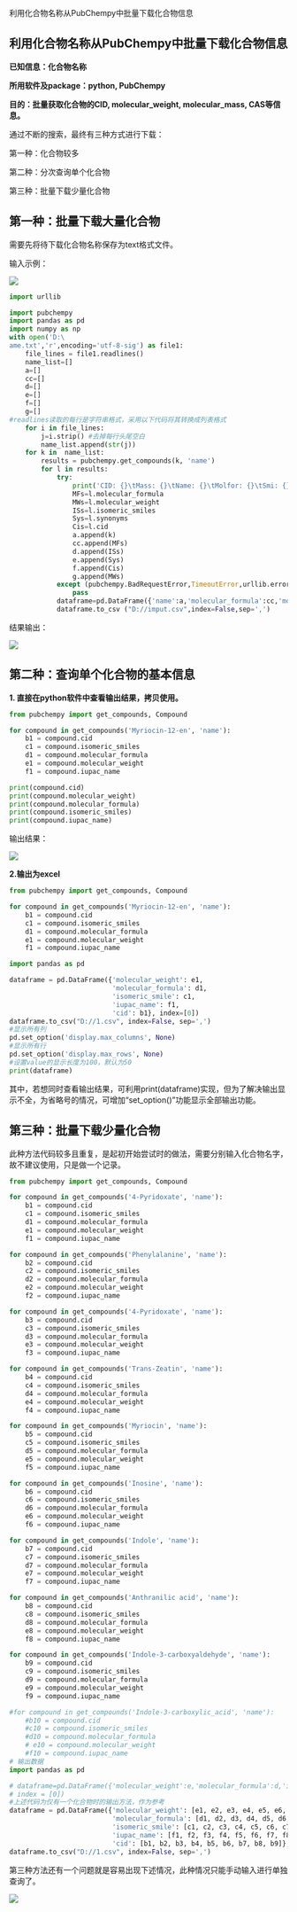 利用化合物名称从PubChempy中批量下载化合物信息

## **利用化合物名称从PubChempy中批量下载化合物信息**

**已知信息：化合物名称**

**所用软件及package：python, PubChempy**

**目的：批量获取化合物的CID, molecular_weight, molecular_mass, CAS等信息。**

通过不断的搜索，最终有三种方式进行下载：

 第一种：化合物较多

 第二种：分次查询单个化合物

 第三种：批量下载少量化合物

## 第一种：批量下载大量化合物

需要先将待下载化合物名称保存为text格式文件。

 输入示例：

![](https://fjjwhjwd3p.feishu.cn/space/api/box/stream/download/asynccode/?code=ZmUxODgxZDMxMjg4NzMxYTFjYWU1MmFlYTE5ZTQ5ZjVfaTYwRHJCdDY0MnVYYWthOE81MFBVbXRwRHpYREFRbFBfVG9rZW46Ym94Y25nQlFzZjhXUlVLQmZ3TnlCSTczVFRiXzE2NTM0MDk3Mjk6MTY1MzQxMzMyOV9WNA)

```Python
import urllib

import pubchempy
import pandas as pd
import numpy as np
with open('D:\
ame.txt','r',encoding='utf-8-sig') as file1:
    file_lines = file1.readlines()
    name_list=[]
    a=[]
    cc=[]
    d=[]
    e=[]
    f=[]
    g=[]
#readlines读取的每行是字符串格式，采用以下代码将其转换成列表格式
    for i in file_lines:
        j=i.strip() #去掉每行头尾空白
        name_list.append(str(j))
    for k in  name_list:
        results = pubchempy.get_compounds(k, 'name')
        for l in results:
            try:
                print('CID: {}\tMass: {}\tName: {}\tMolfor: {}\tSmi: {}\tSyn: {}'.format(l.cid,l.exact_mass,l.iupac_name,l.molecular_formula,l.isomeric_smiles,l.synonyms))
                MFs=l.molecular_formula
                MWs=l.molecular_weight
                ISs=l.isomeric_smiles
                Sys=l.synonyms
                Cis=l.cid
                a.append(k)
                cc.append(MFs)
                d.append(ISs)
                e.append(Sys)
                f.append(Cis)
                g.append(MWs)
            except (pubchempy.BadRequestError,TimeoutError,urllib.error.URLError,ValueError):
                pass
            dataframe=pd.DataFrame({'name':a,'molecular_formula':cc,'molecular_weight':g,'smiles':d,'synonyms':e,'cid':f})
            dataframe.to_csv ("D://imput.csv",index=False,sep=',')
```

结果输出：

![](https://fjjwhjwd3p.feishu.cn/space/api/box/stream/download/asynccode/?code=M2M3Yzk1ZWVjNzYwMzdjOGRlODM1NWNjZDgxODhhMmVfNzkyS0o3U3JuRU9laXhqU1oyWVNDUUhUUGZ2MTE0M3dfVG9rZW46Ym94Y25QdzR1Q2dNcGY1akROUHg2aHd6YWxFXzE2NTM0MDk3Mjk6MTY1MzQxMzMyOV9WNA)

## 第二种：查询单个化合物的基本信息

**1. 直接在python软件中查看输出结果，拷贝使用。**

```Python
from pubchempy import get_compounds, Compound

for compound in get_compounds('Myriocin-12-en', 'name'):
    b1 = compound.cid
    c1 = compound.isomeric_smiles
    d1 = compound.molecular_formula
    e1 = compound.molecular_weight
    f1 = compound.iupac_name

print(compound.cid)
print(compound.molecular_weight)
print(compound.molecular_formula)
print(compound.isomeric_smiles)
print(compound.iupac_name)
```

输出结果：

![](https://fjjwhjwd3p.feishu.cn/space/api/box/stream/download/asynccode/?code=YjhkMjAzZTE1OGY4ZDk2YzVkYmFhYjZjMmRkNjYyYzVfbDAyNzVhVm41UDhJd0hTcVd4ME5pRjlKQ3p6bTdBQzVfVG9rZW46Ym94Y25xTXI3NnNQY1VXaE1uUGRuaUNYQ005XzE2NTM0MDk3Mjk6MTY1MzQxMzMyOV9WNA)

**2.输出为excel**

```Python
from pubchempy import get_compounds, Compound

for compound in get_compounds('Myriocin-12-en', 'name'):
    b1 = compound.cid
    c1 = compound.isomeric_smiles
    d1 = compound.molecular_formula
    e1 = compound.molecular_weight
    f1 = compound.iupac_name

import pandas as pd

dataframe = pd.DataFrame({'molecular_weight': e1,
                          'molecular_formula': d1,
                          'isomeric_smile': c1,
                          'iupac_name': f1,
                          'cid': b1}, index=[0])
dataframe.to_csv("D://1.csv", index=False, sep=',')
#显示所有列
pd.set_option('display.max_columns', None)
#显示所有行
pd.set_option('display.max_rows', None)
#设置value的显示长度为100，默认为50
print(dataframe)
```

其中，若想同时查看输出结果，可利用print(dataframe)实现，但为了解决输出显示不全，为省略号的情况，可增加“set_option()”功能显示全部输出功能。

## 第三种：批量下载少量化合物

此种方法代码较多且重复，是起初开始尝试时的做法，需要分别输入化合物名字，故不建议使用，只是做一个记录。

```Python
from pubchempy import get_compounds, Compound

for compound in get_compounds('4-Pyridoxate', 'name'):
    b1 = compound.cid
    c1 = compound.isomeric_smiles
    d1 = compound.molecular_formula
    e1 = compound.molecular_weight
    f1 = compound.iupac_name

for compound in get_compounds('Phenylalanine', 'name'):
    b2 = compound.cid
    c2 = compound.isomeric_smiles
    d2 = compound.molecular_formula
    e2 = compound.molecular_weight
    f2 = compound.iupac_name

for compound in get_compounds('4-Pyridoxate', 'name'):
    b3 = compound.cid
    c3 = compound.isomeric_smiles
    d3 = compound.molecular_formula
    e3 = compound.molecular_weight
    f3 = compound.iupac_name

for compound in get_compounds('Trans-Zeatin', 'name'):
    b4 = compound.cid
    c4 = compound.isomeric_smiles
    d4 = compound.molecular_formula
    e4 = compound.molecular_weight
    f4 = compound.iupac_name

for compound in get_compounds('Myriocin', 'name'):
    b5 = compound.cid
    c5 = compound.isomeric_smiles
    d5 = compound.molecular_formula
    e5 = compound.molecular_weight
    f5 = compound.iupac_name

for compound in get_compounds('Inosine', 'name'):
    b6 = compound.cid
    c6 = compound.isomeric_smiles
    d6 = compound.molecular_formula
    e6 = compound.molecular_weight
    f6 = compound.iupac_name

for compound in get_compounds('Indole', 'name'):
    b7 = compound.cid
    c7 = compound.isomeric_smiles
    d7 = compound.molecular_formula
    e7 = compound.molecular_weight
    f7 = compound.iupac_name

for compound in get_compounds('Anthranilic acid', 'name'):
    b8 = compound.cid
    c8 = compound.isomeric_smiles
    d8 = compound.molecular_formula
    e8 = compound.molecular_weight
    f8 = compound.iupac_name

for compound in get_compounds('Indole-3-carboxyaldehyde', 'name'):
    b9 = compound.cid
    c9 = compound.isomeric_smiles
    d9 = compound.molecular_formula
    e9 = compound.molecular_weight
    f9 = compound.iupac_name

#for compound in get_compounds('Indole-3-carboxylic_acid', 'name'):
    #b10 = compound.cid
    #c10 = compound.isomeric_smiles
    #d10 = compound.molecular_formula
    # e10 = compound.molecular_weight
    #f10 = compound.iupac_name
# 输出数据
import pandas as pd

# dataframe=pd.DataFrame({'molecular_weight':e,'molecular_formula':d,'isomeric_smile':c,'iupac_name':f,'cid':b},
# index = [0])
#上述代码为仅有一个化合物时的输出方法，作为参考
dataframe = pd.DataFrame({'molecular_weight': [e1, e2, e3, e4, e5, e6, e7, e8, e9],
                          'molecular_formula': [d1, d2, d3, d4, d5, d6, d7, d8, d9],
                          'isomeric_smile': [c1, c2, c3, c4, c5, c6, c7, c8, c9],
                          'iupac_name': [f1, f2, f3, f4, f5, f6, f7, f8, f9],
                          'cid': [b1, b2, b3, b4, b5, b6, b7, b8, b9]}, index=[1, 2, 3, 4, 5, 6, 7, 8, 9])
dataframe.to_csv("D://1.csv", index=False, sep=',')
```

第三种方法还有一个问题就是容易出现下述情况，此种情况只能手动输入进行单独查询了。

![](https://fjjwhjwd3p.feishu.cn/space/api/box/stream/download/asynccode/?code=YTFmNDhkNDRkNzM2MThjODA5MTJhYzU5MjhhNWE5ODZfeU5XaHdTZkhVUUk2WjBGbHJTZkRqMEFwbFJJMVpENDNfVG9rZW46Ym94Y24xSllUTkdVenZUMWZIN1VkbThDZWZjXzE2NTM0MDk3Mjk6MTY1MzQxMzMyOV9WNA)

